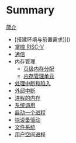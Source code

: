 # Summary

[简介](intro.md)

- [搭建环境与前置需求]]()
- [掌控 RISC-V]()
- [通信]()
- 内存管理
  - [页级内存分配]()
  - [内存管理单元](ch3.2.md)
- [处理中断和陷入]()
- [外部中断]()
- [进程的内存]()
- [系统调用]()
- [启动一个进程]()
- [块设备驱动]()
- [文件系统]()
- [用户空间进程]()
